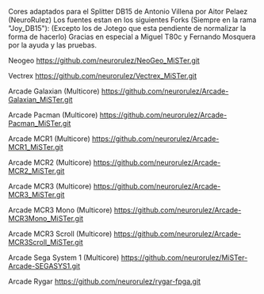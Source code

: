 Cores adaptados para el Splitter DB15 de Antonio Villena por Aitor Pelaez (NeuroRulez)
Los fuentes estan en los siguientes Forks (Siempre en la rama "Joy_DB15"):
(Excepto los de Jotego que esta pendiente de normalizar la forma de hacerlo)
Gracias en especial a Miguel T80c y Fernando Mosquera por la ayuda y las pruebas.

Neogeo
https://github.com/neurorulez/NeoGeo_MiSTer.git

Vectrex
https://github.com/neurorulez/Vectrex_MiSTer.git

Arcade Galaxian (Multicore)
https://github.com/neurorulez/Arcade-Galaxian_MiSTer.git

Arcade Pacman (Multicore)
https://github.com/neurorulez/Arcade-Pacman_MiSTer.git

Arcade MCR1 (Multicore)
https://github.com/neurorulez/Arcade-MCR1_MiSTer.git

Arcade MCR2 (Multicore)
https://github.com/neurorulez/Arcade-MCR2_MiSTer.git

Arcade MCR3 (Multicore)
https://github.com/neurorulez/Arcade-MCR3_MiSTer.git

Arcade MCR3 Mono (Multicore)
https://github.com/neurorulez/Arcade-MCR3Mono_MiSTer.git

Arcade MCR3 Scroll (Multicore)
https://github.com/neurorulez/Arcade-MCR3Scroll_MiSTer.git

Arcade Sega System 1 (Multicore)
https://github.com/neurorulez/MiSTer-Arcade-SEGASYS1.git

Arcade Rygar
https://github.com/neurorulez/rygar-fpga.git